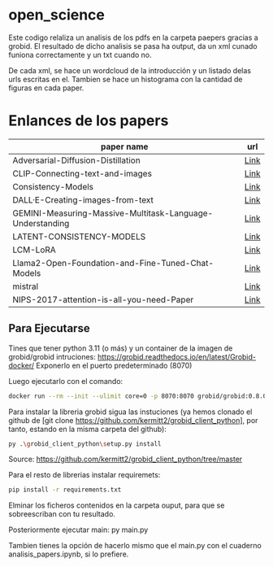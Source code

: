 # open_science

Este codigo relaliza un analisis de los pdfs en la carpeta paepers gracias a grobid.
El resultado de dicho analisis se pasa ha output, da un xml cunado funiona correctamente y un txt cuando no.

De cada xml, se hace un wordcloud de la introducción y un listado delas urls escritas en el.
Tambien se hace un histograma con la cantidad de figuras en cada paper.

# Enlances de los papers

|                         paper name                        |                        url                     |
|-----------------------------------------------------------|------------------------------------------------|
|Adversarial-Diffusion-Distillation                         |  [Link](https://arxiv.org/pdf/2311.17042.pdf)  |
|CLIP-Connecting-text-and-images                            |  [Link](https://arxiv.org/pdf/2103.00020.pdf)  |
|Consistency-Models                                         |  [Link](https://arxiv.org/pdf/2303.01469.pdf)  |
|DALL·E-Creating-images-from-text                           |  [Link](https://arxiv.org/pdf/2102.12092.pdf)  |
|GEMINI-Measuring-Massive-Multitask-Language-Understanding  |  [Link](https://arxiv.org/pdf/2009.03300.pdf)  |
|LATENT-CONSISTENCY-MODELS                                  |  [Link](https://arxiv.org/pdf/2310.04378.pdf)  |
|LCM-LoRA                                                   |  [Link](https://arxiv.org/pdf/2311.05556.pdf)  |
|Llama2-Open-Foundation-and-Fine-Tuned-Chat-Models          |  [Link](https://arxiv.org/pdf/2307.09288.pdf)  |
|mistral                                                    |  [Link](https://arxiv.org/pdf/2401.04088.pdf)  |
|NIPS-2017-attention-is-all-you-need-Paper                  |  [Link](https://arxiv.org/pdf/1706.03762.pdf)  |

## Para Ejecutarse

Tines que tener python 3.11 (o más) y  un container de la imagen de grobid/grobid
intruciones: https://grobid.readthedocs.io/en/latest/Grobid-docker/
Exponerlo en el puerto predeterminado (8070)

Luego ejecutarlo con el comando:
```bash
docker run --rm --init --ulimit core=0 -p 8070:8070 grobid/grobid:0.8.0
```

Para instalar la libreria grobid sigua las instuciones (ya hemos clonado el github de [git clone https://github.com/kermitt2/grobid_client_python], por tanto, estando en la misma carpeta del github):
```bash
py .\grobid_client_python\setup.py install
```
Source: https://github.com/kermitt2/grobid_client_python/tree/master


Para el resto de librerias instalar requiremets:
```bash
pip install -r requirements.txt
```

Elminar los ficheros contenidos en la carpeta ouput, para que se sobreescriban con tu resultado.

Posteriormente ejecutar main:
py main.py

Tambien tienes la opción de hacerlo mismo que el main.py con el cuaderno analisis_papers.ipynb, si lo prefiere.
